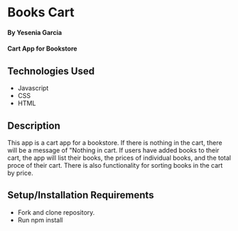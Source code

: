 # Books Cart

#### By Yesenia Garcia

#### Cart App for Bookstore

## Technologies Used

* Javascript
* CSS
* HTML

## Description

This app is a cart app for a bookstore. If there is nothing in the cart, there will be a message of "Nothing in cart. If users have added books to their cart, the app will list their books, the prices of individual books, and the total proce of their cart. There is also functionality for sorting books in the cart by price.

## Setup/Installation Requirements

* Fork and clone repository.
* Run npm install
